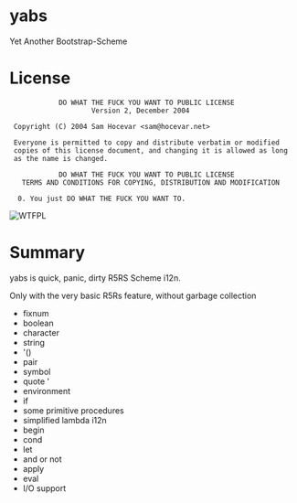 # yabs
Yet Another Bootstrap-Scheme

# License
```
            DO WHAT THE FUCK YOU WANT TO PUBLIC LICENSE
                    Version 2, December 2004

 Copyright (C) 2004 Sam Hocevar <sam@hocevar.net>

 Everyone is permitted to copy and distribute verbatim or modified
 copies of this license document, and changing it is allowed as long
 as the name is changed.

            DO WHAT THE FUCK YOU WANT TO PUBLIC LICENSE
   TERMS AND CONDITIONS FOR COPYING, DISTRIBUTION AND MODIFICATION
 
  0. You just DO WHAT THE FUCK YOU WANT TO.
```

![WTFPL](http://www.wtfpl.net/wp-content/uploads/2012/12/wtfpl-badge-1.png "WTFPL")

# Summary

yabs is quick, panic, dirty R5RS Scheme i12n.

Only with the very basic R5Rs feature, without garbage collection

- fixnum
- boolean
- character
- string
- '()
- pair
- symbol
- quote '
- environment
- if
- some primitive procedures
- simplified lambda i12n
- begin
- cond
- let
- and or not
- apply
- eval
- I/O support


